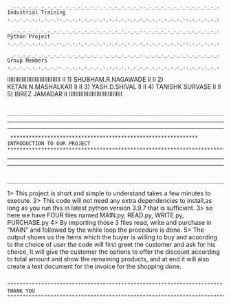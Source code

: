 
     _.._._._._._._._._._._._._._._._._._._._._.._._._._._._._._._._._._. Industrial Training ._._._._._._._._.._._._._._._._._._._._._._._._._._._._._.._._._._._.
      
     _.._._._._._._._._._._._._._._._._._._._._.._._._._._._._._._._._._.   Python Project    ._._._._._._._._.._._._._._._._._._._._._._._._._._._._._.._._._._._.

     _.._._._._._._._._._._._._._._._._._._._._.._._._._._._._._._._._._.   Group Members     ._._._._._._._._.._._._._._._._._._._._._._._._._._._._._.._._._._._.



  IIIIIIIIIIIIIIIIIIIIIIIIIIIIIIIII
  II 1) SHUBHAM.R.NAGAWADE       II
  II 2) KETAN.N.MASHALKAR        II
  II 3) YASH.D.SHIVAL            II
  II 4) TANISHK SURVASE          II
  II 5) IBREZ JAMADAR            II
  IIIIIIIIIIIIIIIIIIIIIIIIIIIIIIIII
  
 
      ____________________________________________________________________________________________________________________________________________________________________  
   __________________________________________________________________________________________________________________________________________________________________________
 ________________________________________________________________________________________________________________________________________________________________________________
     
     ************************************************************* INTRODUCTION TO OUR PROJECT **************************************************************************
 ________________________________________________________________________________________________________________________________________________________________________________
   __________________________________________________________________________________________________________________________________________________________________________
      ____________________________________________________________________________________________________________________________________________________________________  
  
  1> This project is short and simple to understand takes a few minutes to execute.
  2> This code will not need any extra dependencies to install,as long as you run this in latest python version 3.9.7 that is sufficient.
  3> so here we have FOUR files named MAIN.py, READ.py, WRITE.py, PURCHASE.py 
  4> By importing those 3 files read, write and purchase in “MAIN”  and followed by the while loop the procedure is done.
  5> The output shows us the items which the buyer is willing to buy and acoording to the choice of user the code will first greet the customer and ask for his choice,
     It will give the customer the options to offer the discount according to total amount and show the remaining products,
     and at end it will also create a text document for the invoice for the shopping done.
    
    
     """"""""""""""""""""""""""""""""""""""""""""""""""""""""""""""""""""""  THANK YOU  """"""""""""""""""""""""""""""""""""""""""""""""""""""""""""""""""""""""""""""""""""""   
 
 
